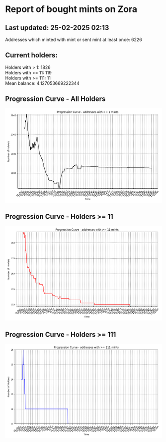 # Report of bought mints on Zora
## Last updated: 25-02-2025 02:13
Addresses which minted with mint or sent mint at least once: 6226

## Current holders:
Holders with > 1: 1826  
Holders with >= 11: 119  
Holders with >= 111: 11  
Mean balance: 4.127053669222344  

## Progression Curve - All Holders
![addresses with >= 1 mint](progression_curve_all.png)
## Progression Curve - Holders >= 11
![addresses with >= 11 mints](progression_curve_gt_11.png)
## Progression Curve - Holders >= 111
![addresses with >= 111 mints](progression_curve_gt_111.png)
